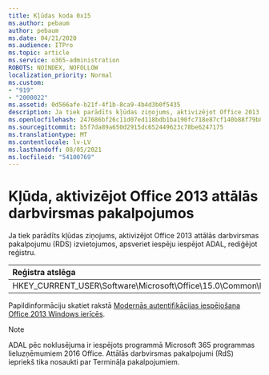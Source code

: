 ```yaml
---
title: Kļūdas koda 0x15
ms.author: pebaum
author: pebaum
ms.date: 04/21/2020
ms.audience: ITPro
ms.topic: article
ms.service: o365-administration
ROBOTS: NOINDEX, NOFOLLOW
localization_priority: Normal
ms.custom:
- "919"
- "2000022"
ms.assetid: 0d566afe-b21f-4f1b-8ca9-4b4d3b0f5435
description: Ja tiek parādīts kļūdas ziņojums, aktivizējot Office 2013 attālās darbvirsmas pakalpojumu (RDS) izvietojumos, apsveriet iespēju iespējot ADAL, rediģējot reģistru.
ms.openlocfilehash: 247686bf26c11d07ed118bdb1ba190fc718e87cf140b88f79b8aa0b40c827b4d
ms.sourcegitcommit: b5f7da89a650d2915dc652449623c78be6247175
ms.translationtype: MT
ms.contentlocale: lv-LV
ms.lasthandoff: 08/05/2021
ms.locfileid: "54100769"
---
```

# <a name="error-while-activation-office-2013-on-remote-desktop-services"></a>Kļūda, aktivizējot Office 2013 attālās darbvirsmas pakalpojumos

Ja tiek parādīts kļūdas ziņojums, aktivizējot Office 2013 attālās darbvirsmas pakalpojumu (RDS) izvietojumos, apsveriet iespēju iespējot ADAL, rediģējot reģistru.
  
|**Reģistra atslēga**|**Tips**|**Vērtība**|
|:-----|:-----|:-----|
|HKEY_CURRENT_USER\Software\Microsoft\Office\15.0\Common\Identity\EnableADAL  <br/> |REG_DWORD  <br/> |1  <br/> |

Papildinformāciju skatiet rakstā [Modernās autentifikācijas iespējošana Office 2013 Windows ierīcēs](https://docs.microsoft.com/microsoft-365/admin/security-and-compliance/enable-modern-authentication).
  
> [!NOTE]
>  ADAL pēc noklusējuma ir iespējots programmā Microsoft 365 programmas lieluzņēmumiem 2016 Office. Attālās darbvirsmas pakalpojumi (RdS) iepriekš tika nosaukti par Termināļa pakalpojumiem.
  